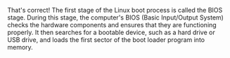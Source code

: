 That's correct! The first stage of the Linux boot process is called the BIOS stage. During this stage, the computer's BIOS (Basic Input/Output System) checks the hardware components and ensures that they are functioning properly. It then searches for a bootable device, such as a hard drive or USB drive, and loads the first sector of the boot loader program into memory.
